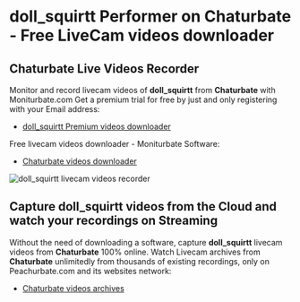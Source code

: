 # doll_squirtt Performer on Chaturbate - Free LiveCam videos downloader

## Chaturbate Live Videos Recorder

Monitor and record livecam videos of **doll_squirtt** from **Chaturbate** with Moniturbate.com
Get a premium trial for free by just and only registering with your Email address:
* [doll_squirtt Premium videos downloader](https://moniturbate.com/request-demo-licence-key.html)

Free livecam videos downloader - Moniturbate Software:
* [Chaturbate videos downloader](https://moniturbate.com/moniturbate-download-software.html)

![doll_squirtt livecam videos recorder](https://peachurnet.com/templates/moniturbate-software.png)


## Capture doll_squirtt videos from the Cloud and watch your recordings on Streaming

Without the need of downloading a software, capture **doll_squirtt** livecam videos from **Chaturbate** 100% online.
Watch Livecam archives from **Chaturbate** unlimitedly from thousands of existing recordings, only on Peachurbate.com and its websites network:
* [Chaturbate videos archives](https://peachurnet.com/)